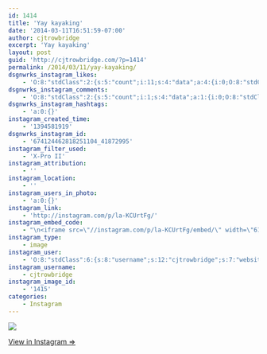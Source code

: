 ```yaml
---
id: 1414
title: 'Yay kayaking'
date: '2014-03-11T16:51:59-07:00'
author: cjtrowbridge
excerpt: 'Yay kayaking'
layout: post
guid: 'http://cjtrowbridge.com/?p=1414'
permalink: /2014/03/11/yay-kayaking/
dsgnwrks_instagram_likes:
    - 'O:8:"stdClass":2:{s:5:"count";i:11;s:4:"data";a:4:{i:0;O:8:"stdClass":4:{s:8:"username";s:8:"marshlee";s:15:"profile_picture";s:107:"https://igcdn-photos-g-a.akamaihd.net/hphotos-ak-xfp1/t51.2885-19/10693501_571536162992262_1493284918_a.jpg";s:2:"id";s:8:"32626417";s:9:"full_name";s:16:"Marshall Dankbar";}i:1;O:8:"stdClass":4:{s:8:"username";s:7:"tochwat";s:15:"profile_picture";s:108:"https://igcdn-photos-d-a.akamaihd.net/hphotos-ak-xfa1/t51.2885-19/10853162_1569086796660131_1159595740_a.jpg";s:2:"id";s:8:"18897559";s:9:"full_name";s:10:"Tad Ochwat";}i:2;O:8:"stdClass":4:{s:8:"username";s:10:"sweetlou89";s:15:"profile_picture";s:107:"https://igcdn-photos-g-a.akamaihd.net/hphotos-ak-xaf1/t51.2885-19/10932039_1597538033795198_627764409_a.jpg";s:2:"id";s:8:"38105725";s:9:"full_name";s:5:"Louie";}i:3;O:8:"stdClass":4:{s:8:"username";s:14:"mz.magalicious";s:15:"profile_picture";s:107:"https://igcdn-photos-f-a.akamaihd.net/hphotos-ak-xaf1/t51.2885-19/10899522_365427493639853_2015522288_a.jpg";s:2:"id";s:8:"40968953";s:9:"full_name";s:30:"maggie #RNWCLV Raiders Dodgers";}}}'
dsgnwrks_instagram_comments:
    - 'O:8:"stdClass":2:{s:5:"count";i:1;s:4:"data";a:1:{i:0;O:8:"stdClass":4:{s:12:"created_time";s:10:"1394582564";s:4:"text";s:11:"I wanna go!";s:4:"from";O:8:"stdClass":4:{s:8:"username";s:13:"landonbrenton";s:15:"profile_picture";s:107:"https://igcdn-photos-d-a.akamaihd.net/hphotos-ak-xap1/t51.2885-19/10608114_507073349433171_1461309534_a.jpg";s:2:"id";s:8:"55892794";s:9:"full_name";s:13:"Landon Benado";}s:2:"id";s:18:"674129870031081507";}}}'
dsgnwrks_instagram_hashtags:
    - 'a:0:{}'
instagram_created_time:
    - '1394581919'
dsgnwrks_instagram_id:
    - '674124462818251104_41872995'
instagram_filter_used:
    - 'X-Pro II'
instagram_attribution:
    - ''
instagram_location:
    - ''
instagram_users_in_photo:
    - 'a:0:{}'
instagram_link:
    - 'http://instagram.com/p/la-KCUrtFg/'
instagram_embed_code:
    - "\n<iframe src=\"//instagram.com/p/la-KCUrtFg/embed/\" width=\"612\" height=\"710\" frameborder=\"0\" scrolling=\"no\" allowtransparency=\"true\"></iframe>\n"
instagram_type:
    - image
instagram_user:
    - 'O:8:"stdClass":6:{s:8:"username";s:12:"cjtrowbridge";s:7:"website";s:0:"";s:15:"profile_picture";s:103:"https://igcdn-photos-f-a.akamaihd.net/hphotos-ak-xpa1/t51.2885-19/925559_452430704897917_67836701_a.jpg";s:9:"full_name";s:13:"CJ Trowbridge";s:3:"bio";s:0:"";s:2:"id";s:8:"41872995";}'
instagram_username:
    - cjtrowbridge
instagram_image_id:
    - '1415'
categories:
    - Instagram
---
```


[![](http://blog.cjtrowbridge.com/wp-content/uploads/2014/03/0c2ba81ea97811e3be910ab7fe098654_8.jpg)](http://instagram.com/p/la-KCUrtFg/)

[View in Instagram ⇒](http://instagram.com/p/la-KCUrtFg/)